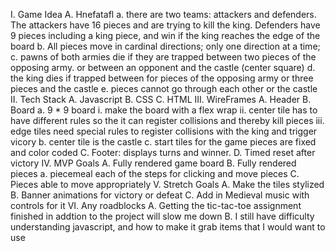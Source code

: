 I. Game Idea
    A. Hnefatafl
        a. there are two teams: attackers and defenders. The attackers have 16 pieces and are trying to kill the king. Defenders have 9 pieces including a king piece, and win if the king reaches the edge of the board
        b. All pieces move in cardinal directions; only one direction at a time; 
        c. pawns of both armies die if they are trapped between two pieces of the opposing army. or between an opponent and the castle (center square)
        d. the king dies if trapped between for pieces of the opposing army or three pieces and the castle
        e. pieces cannot go through each other or the castle
II. Tech Stack
    A. Javascript
    B. CSS
    C. HTML
III. WireFrames
    A. Header
    B. Board
        a. 9 * 9 board
            i. make the board with a flex wrap
            ii. center tile has to have different rules so the it can register collisions and thereby kill pieces
            iii. edge tiles need special rules to register collisions with the king and trigger vicory
        b. center tile is the castle
        c. start tiles for the game pieces are fixed and color coded
    C. Footer: displays turns and winner.
    D. Timed reset after victory
IV. MVP Goals
    A. Fully rendered game board
    B. Fully rendered pieces
        a. piecemeal each of the steps for clicking and move pieces
    C. Pieces able to move appropriately
V. Stretch Goals
    A. Make the tiles stylized
    B. Banner animations for victory or defeat
    C. Add in Medieval music with controls for it
VI. Any roadblocks
    A. Getting the tic-tac-toe assignment finished in addtion to the project will slow me down
    B. I still have difficulty understanding javascript, and how to make it grab items that I would want to use



